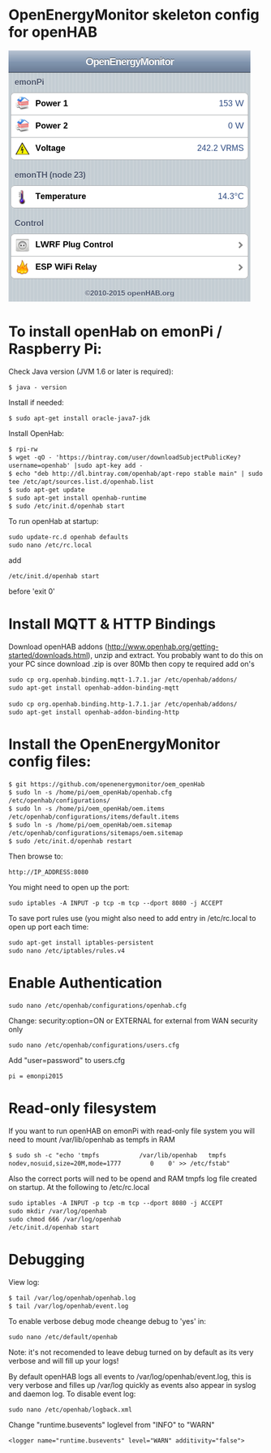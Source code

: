 # OpenEnergyMonitor skeleton config for openHAB

![OpenEnergyMonitor_openHAB](images/web.png)

# To install openHab on emonPi / Raspberry Pi:

Check Java version (JVM 1.6 or later is required):

	$ java - version
	
Install if needed:

	$ sudo apt-get install oracle-java7-jdk

Install OpenHab:
	
	$ rpi-rw
	$ wget -qO - 'https://bintray.com/user/downloadSubjectPublicKey?username=openhab' |sudo apt-key add -
	$ echo "deb http://dl.bintray.com/openhab/apt-repo stable main" | sudo tee /etc/apt/sources.list.d/openhab.list
	$ sudo apt-get update
	$ sudo apt-get install openhab-runtime
	$ sudo /etc/init.d/openhab start

To run openHab at startup:

	sudo update-rc.d openhab defaults
	sudo nano /etc/rc.local
	
add

	/etc/init.d/openhab start

before 'exit 0'

# Install MQTT & HTTP Bindings

Download openHAB addons (http://www.openhab.org/getting-started/downloads.html), unzip and extract. You probably want to do this on your PC since download .zip is over 80Mb then copy te required add on's

	sudo cp org.openhab.binding.mqtt-1.7.1.jar /etc/openhab/addons/
	sudo apt-get install openhab-addon-binding-mqtt
	
	sudo cp org.openhab.binding.http-1.7.1.jar /etc/openhab/addons/
	sudo apt-get install openhab-addon-binding-http


# Install the OpenEnergyMonitor config files:

	$ git https://github.com/openenergymonitor/oem_openHab
	$ sudo ln -s /home/pi/oem_openHab/openhab.cfg /etc/openhab/configurations/
	$ sudo ln -s /home/pi/oem_openHab/oem.items /etc/openhab/configurations/items/default.items
	$ sudo ln -s /home/pi/oem_openHab/oem.sitemap /etc/openhab/configurations/sitemaps/oem.sitemap
	$ sudo /etc/init.d/openhab restart

Then browse to:

	http://IP_ADDRESS:8080

You might need to open up the port:

	sudo iptables -A INPUT -p tcp -m tcp --dport 8080 -j ACCEPT

To save port rules use (you might also need to add entry in /etc/rc.local to open up port each time:

	sudo apt-get install iptables-persistent
	sudo nano /etc/iptables/rules.v4

	
# Enable Authentication

	sudo nano /etc/openhab/configurations/openhab.cfg
Change:
	security:option=ON or EXTERNAL for external from WAN security only

	sudo nano /etc/openhab/configurations/users.cfg
	
Add "user=password" to users.cfg

	pi = emonpi2015
	
# Read-only filesystem

If you want to run openHAB on emonPi with read-only file system you will need to mount /var/lib/openhab as tempfs in RAM
	
	$ sudo sh -c "echo 'tmpfs           /var/lib/openhab   tmpfs   nodev,nosuid,size=20M,mode=1777        0    0' >> /etc/fstab"
	
Also the correct ports will ned to be opend and RAM tmpfs log file created on startup. At the following to /etc/rc.local
	
	sudo iptables -A INPUT -p tcp -m tcp --dport 8080 -j ACCEPT
	sudo mkdir /var/log/openhab
	sudo chmod 666 /var/log/openhab
	/etc/init.d/openhab start
	
# Debugging

View log:

	$ tail /var/log/openhab/openhab.log
	$ tail /var/log/openhab/event.log
		
To enable verbose debug mode cheange debug to 'yes' in: 

	sudo nano /etc/default/openhab
	
Note: it's not recomended to leave debug turned on by default as its very verbose and will fill up your logs! 

By default openHAB logs all events to  /var/log/openhab/event.log, this is very verbose and filles up /var/log quickly as events also appear in syslog and daemon log. To disable event log:

	sudo nano /etc/openhab/logback.xml

Change "runtime.busevents" loglevel from "INFO" to "WARN" 

	<logger name="runtime.busevents" level="WARN" additivity="false">




